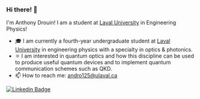 ### Hi there! 👋 

I'm Anthony Drouin! I am a student at [Laval University](https://www.ulaval.ca/en) in Engineering Physics!

- 🎓 I am currently a fourth-year undergraduate student at [Laval University](https://www.ulaval.ca/en) in engineering physics with a specialty in optics & photonics. 
- ⚛️ I am interested in quantum optics and how this discipline can be used to produce useful quantum devices and to implement quantum communication schemes such as QKD.
- 📫 How to reach me: andro125@ulaval.ca

[![Linkedin Badge](https://img.shields.io/badge/-Anthony_Drouin-blue?style=flat&logo=Linkedin&logoColor=white)](https://www.linkedin.com/in/anthony-drouin-814898212/)
